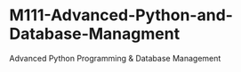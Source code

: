 # M111-Advanced-Python-and-Database-Managment
Advanced Python Programming &amp; Database Management
